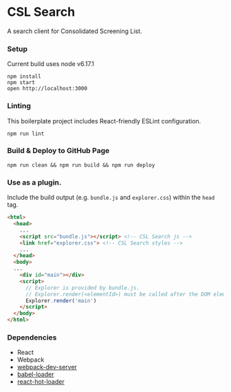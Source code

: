 CSL Search
=====================

A search client for Consolidated Screening List.

### Setup

Current build uses node v6.17.1
```
npm install
npm start
open http://localhost:3000
```

### Linting

This boilerplate project includes React-friendly ESLint configuration.

```
npm run lint
```

### Build & Deploy to GitHub Page

```
npm run clean && npm run build && npm run deploy
```

### Use as a plugin.

Include the build output (e.g. `bundle.js` and `explorer.css`) within the `head` tag.
```html
<html>
  <head>
    ...
    <script src="bundle.js"></script> <!-- CSL Search js -->
    <link href="explorer.css"> <!-- CSL Search styles -->
    ...
  </head>
  <body>
  ...
    <div id="main"></div>
    <script>
      // Explorer is provided by bundle.js.
      // Explorer.render(<elementId>) must be called after the DOM element.
      Explorer.render('main')
    </script>
  </body>
</html>
```

### Dependencies

* React
* Webpack
* [webpack-dev-server](https://github.com/webpack/webpack-dev-server)
* [babel-loader](https://github.com/babel/babel-loader)
* [react-hot-loader](https://github.com/gaearon/react-hot-loader)
